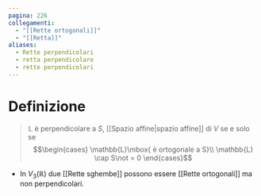 ```yaml
---
pagina: 226
collegamenti:
  - "[[Rette ortogonali]]"
  - "[[Retta]]"
aliases:
  - Rette perpendicolari
  - retta perpendicolare
  - rette perpendicolari
---
```

# Definizione
> $\mathbb{L}$ è perpendicolare a $S$, [[Spazio affine|spazio affine]] di $V$ se e solo se
$$\begin{cases}
\mathbb{L}\mbox{ è ortogonale a S}\\
\mathbb{L} \cap S\not = 0
\end{cases}$$
- In $V_3(\mathbb{R})$ due [[Rette sghembe]] possono essere [[Rette ortogonali]] ma non perpendicolari.